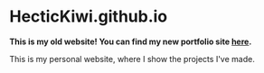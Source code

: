 # HecticKiwi.github.io

**This is my old website! You can find my new portfolio site [here](https://dannyduong.vercel.app/).**

This is my personal website, where I show the projects I've made.
